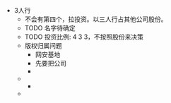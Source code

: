 - 3人行
	- 不会有第四个，拉投资。以三人行占其他公司股份。
	- TODO 名字待确定
	- TODO 投资比例: 4  3  3，不按照股份来决策
	- 版权归属问题
		- 网安基地
		- 先要把公司
		-
	-
		-
	-